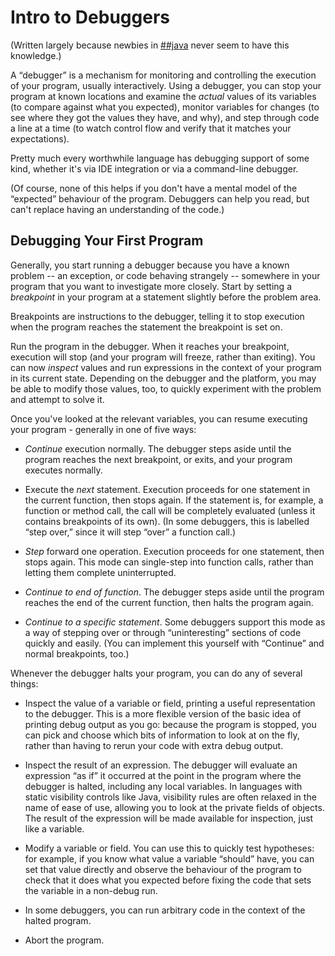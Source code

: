 # Intro to Debuggers

(Written largely because newbies in [##java](http://evanchooly.com) never seem
to have this knowledge.)

A “debugger” is a mechanism for monitoring and controlling the execution of
your program, usually interactively. Using a debugger, you can stop your
program at known locations and examine the _actual_ values of its variables
(to compare against what you expected), monitor variables for changes (to see
where they got the values they have, and why), and step through code a line at
a time (to watch control flow and verify that it matches your expectations).

Pretty much every worthwhile language has debugging support of some kind,
whether it's via IDE integration or via a command-line debugger.

(Of course, none of this helps if you don't have a mental model of the
“expected” behaviour of the program. Debuggers can help you read, but can't
replace having an understanding of the code.)

## Debugging Your First Program

Generally, you start running a debugger because you have a known problem -- an
exception, or code behaving strangely -- somewhere in your program that you
want to investigate more closely. Start by setting a _breakpoint_ in your
program at a statement slightly before the problem area.

Breakpoints are instructions to the debugger, telling it to stop execution
when the program reaches the statement the breakpoint is set on.

Run the program in the debugger. When it reaches your breakpoint, execution
will stop (and your program will freeze, rather than exiting). You can now
_inspect_ values and run expressions in the context of your program in its
current state. Depending on the debugger and the platform, you may be able to
modify those values, too, to quickly experiment with the problem and attempt
to solve it.

Once you've looked at the relevant variables, you can resume executing your
program - generally in one of five ways:

* _Continue_ execution normally. The debugger steps aside until the program
  reaches the next breakpoint, or exits, and your program executes normally.

* Execute the _next_ statement. Execution proceeds for one statement in the
  current function, then stops again. If the statement is, for example, a
  function or method call, the call will be completely evaluated (unless it
  contains breakpoints of its own). (In some debuggers, this is labelled “step
  over,” since it will step “over” a function call.)

* _Step_ forward one operation. Execution proceeds for one statement, then
  stops again. This mode can single-step into function calls, rather than
  letting them complete uninterrupted.

* _Continue to end of function_. The debugger steps aside until the program
  reaches the end of the current function, then halts the program again.

* _Continue to a specific statement_. Some debuggers support this mode as a
  way of stepping over or through “uninteresting” sections of code quickly and
  easily. (You can implement this yourself with “Continue” and normal
  breakpoints, too.)

Whenever the debugger halts your program, you can do any of several things:

* Inspect the value of a variable or field, printing a useful representation
  to the debugger. This is a more flexible version of the basic idea of
  printing debug output as you go: because the program is stopped, you can
  pick and choose which bits of information to look at on the fly, rather than
  having to rerun your code with extra debug output.

* Inspect the result of an expression. The debugger will evaluate an
  expression “as if” it occurred at the point in the program where the
  debugger is halted, including any local variables. In languages with static
  visibility controls like Java, visibility rules are often relaxed in the
  name of ease of use, allowing you to look at the private fields of objects.
  The result of the expression will be made available for inspection, just
  like a variable.

* Modify a variable or field. You can use this to quickly test hypotheses: for
  example, if you know what value a variable “should” have, you can set that
  value directly and observe the behaviour of the program to check that it
  does what you expected before fixing the code that sets the variable in a
  non-debug run.

* In some debuggers, you can run arbitrary code in the context of the halted
  program.

* Abort the program.
